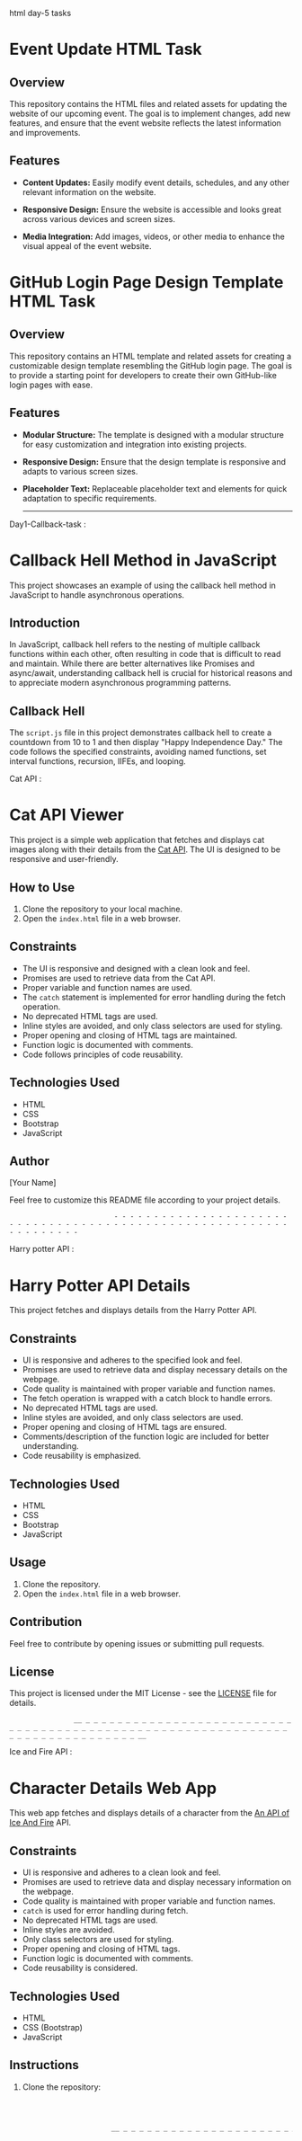 html day-5 tasks

# Event Update HTML Task

## Overview

This repository contains the HTML files and related assets for updating the website of our upcoming event. The goal is to implement changes, add new features, and ensure that the event website reflects the latest information and improvements.

## Features

- **Content Updates:** Easily modify event details, schedules, and any other relevant information on the website.

- **Responsive Design:** Ensure the website is accessible and looks great across various devices and screen sizes.

- **Media Integration:** Add images, videos, or other media to enhance the visual appeal of the event website.



# GitHub Login Page Design Template HTML Task

## Overview

This repository contains an HTML template and related assets for creating a customizable design template resembling the GitHub login page. The goal is to provide a starting point for developers to create their own GitHub-like login pages with ease.

## Features

- **Modular Structure:** The template is designed with a modular structure for easy customization and integration into existing projects.

- **Responsive Design:** Ensure that the design template is responsive and adapts to various screen sizes.

- **Placeholder Text:** Replaceable placeholder text and elements for quick adaptation to specific requirements.

    __ _ _ _ _ _ _ _ _ _ _ _ _ _ _ _ _ _ _ _ _ _ _ _ _ _ _ _ _ _ _ _ _ _ _ _ _ _ _ _ _ _ _ _ _ _ _ _ _ _ _ _ _ _ _ _ _ _ _ _ _ _ _ _ _ _ _ _ _ _ _ _ _ _ _ _ __

  
Day1-Callback-task :

# Callback Hell Method in JavaScript

This project showcases an example of using the callback hell method in JavaScript to handle asynchronous operations.

## Introduction

In JavaScript, callback hell refers to the nesting of multiple callback functions within each other, often resulting in code that is difficult to read and maintain. While there are better alternatives like Promises and async/await, understanding callback hell is crucial for historical reasons and to appreciate modern asynchronous programming patterns.

## Callback Hell

The `script.js` file in this project demonstrates callback hell to create a countdown from 10 to 1 and then display "Happy Independence Day." The code follows the specified constraints, avoiding named functions, set interval functions, recursion, IIFEs, and looping.



Cat API :

# Cat API Viewer

This project is a simple web application that fetches and displays cat images along with their details from the [Cat API](https://api.thecatapi.com/v1/images/search?limit=10). The UI is designed to be responsive and user-friendly.

## How to Use

1. Clone the repository to your local machine.
2. Open the `index.html` file in a web browser.

## Constraints

- The UI is responsive and designed with a clean look and feel.
- Promises are used to retrieve data from the Cat API.
- Proper variable and function names are used.
- The `catch` statement is implemented for error handling during the fetch operation.
- No deprecated HTML tags are used.
- Inline styles are avoided, and only class selectors are used for styling.
- Proper opening and closing of HTML tags are maintained.
- Function logic is documented with comments.
- Code follows principles of code reusability.

## Technologies Used

- HTML
- CSS
- Bootstrap
- JavaScript

## Author

[Your Name]

Feel free to customize this README file according to your project details.




                              - - - - - - - - - - - - - - - - - - - - - - - - - - - - - - - - - - - - - - - - - - - - - - - - - - - - - - - - - - - - - - - - - - 


Harry potter API :

# Harry Potter API Details

This project fetches and displays details from the Harry Potter API.

## Constraints

- UI is responsive and adheres to the specified look and feel.
- Promises are used to retrieve data and display necessary details on the webpage.
- Code quality is maintained with proper variable and function names.
- The fetch operation is wrapped with a catch block to handle errors.
- No deprecated HTML tags are used.
- Inline styles are avoided, and only class selectors are used.
- Proper opening and closing of HTML tags are ensured.
- Comments/description of the function logic are included for better understanding.
- Code reusability is emphasized.

## Technologies Used

- HTML
- CSS
- Bootstrap
- JavaScript

## Usage

1. Clone the repository.
2. Open the `index.html` file in a web browser.

## Contribution

Feel free to contribute by opening issues or submitting pull requests.

## License

This project is licensed under the MIT License - see the [LICENSE](LICENSE) file for details.



                    __ _ _ _ _ _ _ _ _ _ _ _ _ _ _ _ _ _ _ _ _ _ _ _ _ _ _ _ _ _ _ _ _ _ _ _ _ _ _ _ _ _ _ _ _ _ _ _ _ _ _ _ _ _ _ _ _ _ _ _ _ _ _ _ _ _ _ _ _ _ _ _ _ _ _ _ _ _ __


Ice and Fire API :

# Character Details Web App

This web app fetches and displays details of a character from the [An API of Ice And Fire](https://anapioficeandfire.com/) API.

## Constraints

- UI is responsive and adheres to a clean look and feel.
- Promises are used to retrieve data and display necessary information on the webpage.
- Code quality is maintained with proper variable and function names.
- `catch` is used for error handling during fetch.
- No deprecated HTML tags are used.
- Inline styles are avoided.
- Only class selectors are used for styling.
- Proper opening and closing of HTML tags.
- Function logic is documented with comments.
- Code reusability is considered.

## Technologies Used

- HTML
- CSS (Bootstrap)
- JavaScript

## Instructions

1. Clone the repository:

   ```bash
  


                         __ _ _ _ _ _ _ _ _ _ _ _ _ _ _ _ _ _ _ _ _ _ _ _ _ _ _ _ _ _ _ _ _ _ _ _ _ _ _ _ _ _ _ _ _ _ _ _ _ _ _ _ _ _ _ _ _ _ _ _ _ _ _ _ _ _ _ _ _ _ _ _ _ _ _ _ _ _ __

